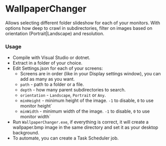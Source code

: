 # WallpaperChanger
Allows selecting different folder slideshow for each of your monitors. With options how deep to crawl in subdirectories, filter on images based on orientation (Portrait|Landscape) and resolution.

### Usage
- Compile with Visual Studio or dotnet.
- Extract in a folder of your choice.
- Edit Settings.json for each of your screens:
  - Screens are in order (like in your Display settings window), you can add as many as you want.
  - `path` - path to a folder or a file.
  - `depth` - how many parent subdirectories to search.
  - `orientation` - `Landscape`, `Portrait` or `Any`.
  - `minHeight` - minimum height of the image. `-1` to disable, `0` to use monitor height`
  - `minWidth` - minimum width of the image. `-1` to disable, `0` to use monitor width`
- Run `WallpaperChanger.exe`, if everything is correct, it will create a wallpaper.bmp image in the same directory and set it as your desktop background.
- To automate, you can create a Task Scheduler job.
